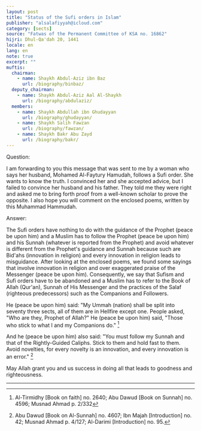 ```yaml
---
layout: post
title: "Status of the Sufi orders in Islam"
publisher: "alsalafiyyah@icloud.com"
category: [sects]
source: "Fatwas of the Permanent Committee of KSA no. 16862"
hijri: Dhul-Qa'dah 20, 1441
locale: en
lang: en
note: true
excerpt: ""
muftis:
  chairman: 
    - name: Shaykh Abdul-Aziz ibn Baz
      url: /biography/binbaz/
  deputy_chairman:
    - name: Shaykh Abdul-Aziz Aal Al-Shaykh
      url: /biography/abdulaziz/
  members: 
    - name: Shaykh Abdullah ibn Ghudayyan
      url: /biography/ghudayyan/
    - name: Shaykh Salih Fawzan
      url: /biography/fawzan/
    - name: Shaykh Bakr Abu Zayd
      url: /biography/bakr/
---
```


Question: 

I am forwarding to you this message that was sent to me by a woman who says her husband, Mohamed Al-Faytury Hamudah, follows a Sufi order. She wants to know the truth. I convinced her and she accepted advice, but I failed to convince her husband and his father. They told me they were right and asked me to bring forth proof from a well-known scholar to prove the opposite. I also hope you will comment on the enclosed poems, written by this Muhammad Hammudah. 

Answer: 

The Sufi orders have nothing to do with the guidance of the Prophet (peace be upon him) and a Muslim has to follow the Prophet (peace be upon him) and his Sunnah (whatever is reported from the Prophet) and avoid whatever is different from the Prophet's guidance and Sunnah because such are Bid'ahs (innovation in religion) and every innovation in religion leads to misguidance. After looking at the enclosed poems, we found some sayings that involve innovation in religion and over exaggerated praise of the Messenger (peace be upon him). Consequently, we say that Sufism and Sufi orders have to be abandoned and a Muslim has to refer to the Book of Allah (Qur'an), Sunnah of His Messenger and the practices of the Salaf (righteous predecessors) such as the Companions and Followers. 

He (peace be upon him) said: "My Ummah (nation) shall be split into seventy three sects, all of them are in Hellfire except one. People asked, "Who are they, Prophet of Allah?" He (peace be upon him) said, "Those who stick to what I and my Companions do." [^1]

And he (peace be upon him) also said: "You must follow my Sunnah and that of the Rightly-Guided Caliphs. Stick to them and hold fast to them. Avoid novelties, for every novelty is an innovation, and every innovation is an error." [^2] 

May Allah grant you and us success in doing all that leads to goodness and righteousness.
 
---

[^1]: Al-Tirmidhy [Book on faith] no. 2640; Abu Dawud [Book on Sunnah] no. 4596; Musnad Ahmad p. 2/332
[^2]: Abu Dawud [Book on Al-Sunnah] no. 4607; Ibn Majah [Introduction] no. 42; Musnad Ahmad  p. 4/127; Al-Darimi [Introduction] no. 95.

